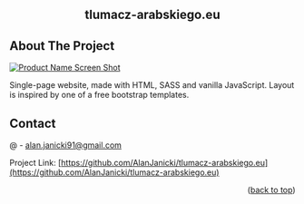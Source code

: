 <div align="center">

<h2 align="center">tlumacz-arabskiego.eu</h2>
</div>

<!-- ABOUT THE PROJECT -->

## About The Project

[![Product Name Screen Shot][product-screenshot]](https://tlumacz-arabskiego.eu)

Single-page website, made with HTML, SASS and vanilla JavaScript. Layout is inspired by one of a free bootstrap templates.

<!-- CONTACT -->

## Contact

@ - alan.janicki91@gmail.com

Project Link: [https://github.com/AlanJanicki/tlumacz-arabskiego.eu](https://github.com/AlanJanicki/tlumacz-arabskiego.eu)

<p align="right">(<a href="#top">back to top</a>)</p>

[product-screenshot]: preview-1.png
